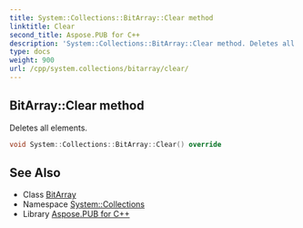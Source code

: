 ```yaml
---
title: System::Collections::BitArray::Clear method
linktitle: Clear
second_title: Aspose.PUB for C++
description: 'System::Collections::BitArray::Clear method. Deletes all elements in C++.'
type: docs
weight: 900
url: /cpp/system.collections/bitarray/clear/
---
```

## BitArray::Clear method


Deletes all elements.

```cpp
void System::Collections::BitArray::Clear() override
```

## See Also

* Class [BitArray](../)
* Namespace [System::Collections](../../)
* Library [Aspose.PUB for C++](../../../)
